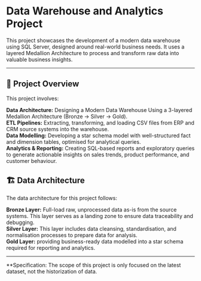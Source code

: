 # Data Warehouse and Analytics Project

This project showcases the development of a modern data warehouse using SQL Server, designed around real-world business needs. It uses a layered Medallion Architecture to process and transform raw data into valuable business insights.

---
## 📖 Project Overview

This project involves:

**Data Architecture:** Designing a Modern Data Warehouse Using a 3-layered Medallion Architecture (Bronze → Silver → Gold).  
**ETL Pipelines:** Extracting, transforming, and loading CSV files from ERP and CRM source systems into the warehouse.  
**Data Modelling:** Developing a star schema model with well-structured fact and dimension tables, optimised for analytical queries.  
**Analytics & Reporting:** Creating SQL-based reports and exploratory queries to generate actionable insights on sales trends, product performance, and customer behaviour.  


## 🏗️ Data Architecture   

The data architecture for this project follows:  

**Bronze Layer:** Full-load raw, unprocessed data as-is from the source systems. This layer serves as a landing zone to ensure data traceability and debugging.  
**Silver Layer:** This layer includes data cleansing, standardisation, and normalisation processes to prepare data for analysis.  
**Gold Layer:** providing business-ready data modelled into a star schema required for reporting and analytics.  

---
**Specification: The scope of this project is only focused on the latest dataset, not the historization of data.
